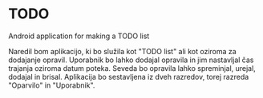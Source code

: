 # TODO
Android application for making a TODO list

Naredil bom aplikacijo, ki bo služila kot "TODO list" ali kot oziroma za dodajanje opravil.
Uporabnik bo lahko dodajal opravila in jim nastavljal čas trajanja oziroma datum poteka. Seveda bo opravila lahko spreminjal, urejal, dodajal in brisal.
Aplikacija bo sestavljena iz dveh razredov, torej razreda "Oparvilo" in "Uporabnik".
